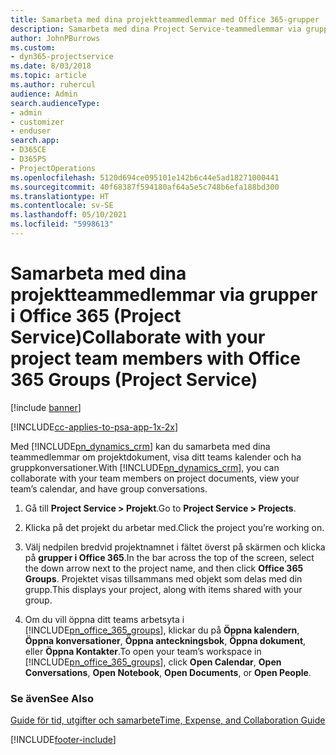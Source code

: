 ```yaml
---
title: Samarbeta med dina projektteammedlemmar med Office 365-grupper
description: Samarbeta med dina Project Service-teammedlemmar via grupper i Office 365
author: JohnPBurrows
ms.custom:
- dyn365-projectservice
ms.date: 8/03/2018
ms.topic: article
ms.author: ruhercul
audience: Admin
search.audienceType:
- admin
- customizer
- enduser
search.app:
- D365CE
- D365PS
- ProjectOperations
ms.openlocfilehash: 5120d694ce095101e142b6c44e5ad18271000441
ms.sourcegitcommit: 40f68387f594180af64a5e5c748b6efa188bd300
ms.translationtype: HT
ms.contentlocale: sv-SE
ms.lasthandoff: 05/10/2021
ms.locfileid: "5998613"
---
```

# <a name="collaborate-with-your-project-team-members-with-office-365-groups-project-service"></a><span data-ttu-id="750b8-103">Samarbeta med dina projektteammedlemmar via grupper i Office 365 (Project Service)</span><span class="sxs-lookup"><span data-stu-id="750b8-103">Collaborate with your project team members with Office 365 Groups (Project Service)</span></span>

[!include [banner](../includes/psa-now-project-operations.md)]

[!INCLUDE[cc-applies-to-psa-app-1x-2x](../includes/cc-applies-to-psa-app-1x-2x.md)]

<span data-ttu-id="750b8-104">Med [!INCLUDE[pn_dynamics_crm](../includes/pn-dynamics-crm.md)] kan du samarbeta med dina teammedlemmar om projektdokument, visa ditt teams kalender och ha gruppkonversationer.</span><span class="sxs-lookup"><span data-stu-id="750b8-104">With [!INCLUDE[pn_dynamics_crm](../includes/pn-dynamics-crm.md)], you can collaborate with your team members on project documents, view your team’s calendar, and have group conversations.</span></span>  
  
1. <span data-ttu-id="750b8-105">Gå till **Project Service > Projekt**.</span><span class="sxs-lookup"><span data-stu-id="750b8-105">Go to **Project Service > Projects**.</span></span>  
  
2. <span data-ttu-id="750b8-106">Klicka på det projekt du arbetar med.</span><span class="sxs-lookup"><span data-stu-id="750b8-106">Click the project you’re working on.</span></span>  
  
3. <span data-ttu-id="750b8-107">Välj nedpilen bredvid projektnamnet i fältet överst på skärmen och klicka på **grupper i Office 365**.</span><span class="sxs-lookup"><span data-stu-id="750b8-107">In the bar across the top of the screen, select the down arrow next to the project name, and then click **Office 365 Groups**.</span></span> <span data-ttu-id="750b8-108">Projektet visas tillsammans med objekt som delas med din grupp.</span><span class="sxs-lookup"><span data-stu-id="750b8-108">This displays your project, along with items shared with your group.</span></span>  
  
4. <span data-ttu-id="750b8-109">Om du vill öppna ditt teams arbetsyta i [!INCLUDE[pn_office_365_groups](../includes/pn-office-365-groups.md)], klickar du på **Öppna kalendern**, **Öppna konversationer**, **Öppna anteckningsbok**, **Öppna dokument**, eller **Öppna Kontakter**.</span><span class="sxs-lookup"><span data-stu-id="750b8-109">To open your team’s workspace in [!INCLUDE[pn_office_365_groups](../includes/pn-office-365-groups.md)], click **Open Calendar**, **Open Conversations**, **Open Notebook**, **Open Documents**, or **Open People**.</span></span>  
  
### <a name="see-also"></a><span data-ttu-id="750b8-110">Se även</span><span class="sxs-lookup"><span data-stu-id="750b8-110">See Also</span></span>  
 [<span data-ttu-id="750b8-111">Guide för tid, utgifter och samarbete</span><span class="sxs-lookup"><span data-stu-id="750b8-111">Time, Expense, and Collaboration Guide</span></span>](../psa/time-expense-collaboration-guide.md)


[!INCLUDE[footer-include](../includes/footer-banner.md)]